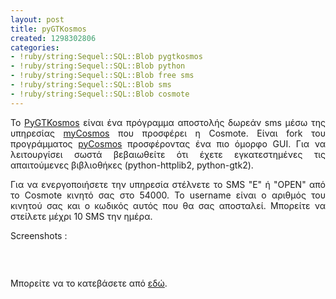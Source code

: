 ```yaml
---
layout: post
title: pyGTKosmos
created: 1298302806
categories:
- !ruby/string:Sequel::SQL::Blob pygtkosmos
- !ruby/string:Sequel::SQL::Blob python
- !ruby/string:Sequel::SQL::Blob free sms
- !ruby/string:Sequel::SQL::Blob sms
- !ruby/string:Sequel::SQL::Blob cosmote
---
```

<p style="text-align: justify">Το <a href="http://linuxteam.cs.teilar.gr/~forfolias/pyGTKosmos/pyGTKosmos.py">PyGTKosmos</a> είναι ένα πρόγραμμα αποστολής δωρεάν sms μέσω της υπηρεσίας <a href="http://www.mycosmos.gr/mycosmos/login.aspx">myCosmos</a> που προσφέρει η Cosmote. Είναι fork του προγράμματος <a href="http://pycosmos.sourceforge.net/">pyCosmos</a> προσφέροντας ένα πιο όμορφο GUI. Για να λειτουργίσει σωστά βεβαιωθείτε ότι έχετε εγκατεστημένες τις απαιτούμενες βιβλιοθήκες (python-httplib2, python-gtk2).</p><p><!--break--></p><p style="text-align: justify">Για να ενεργοποιήσετε την υπηρεσία στέλνετε το SMS "E" ή "OPEN" από το Cosmote κινητό σας στο 54000. Το username είναι ο αριθμός του κινητού σας και ο κωδικός αυτός που θα σας αποσταλεί. Μπορείτε να στείλετε μέχρι 10 SMS την ημέρα.</p><p style="text-align: justify">Screenshots :</p><p style="text-align: center"><img alt="" src="http://linuxteam.cs.teilar.gr/~forfolias/pyGTKosmos/pyGTKosmos.png"></p><p style="text-align: justify">&nbsp;</p><p style="text-align: justify">Μπορείτε να το κατεβάσετε από <a href="http://linuxteam.cs.teilar.gr/~forfolias/pyGTKosmos/pyGTKosmos.py">εδώ</a>.</p>

